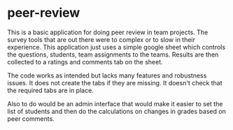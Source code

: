 # peer-review

This is a basic application for doing peer review in team projects. The survey tools that are out there were to complex or to slow in their experience. 
This application just uses a simple google sheet which controls the questions, students, team assignments to the teams. Results are then collected
to a ratings and comments tab on the sheet.   

The code works as intended but lacks many features and robustness issues. It does not create the tabs if they are missing. It doesn't check that the required tabs are
in place.

Also to do would be an admin interface that would make it easier to set the list of students and then do the calculations on changes in grades based on peer comments.
